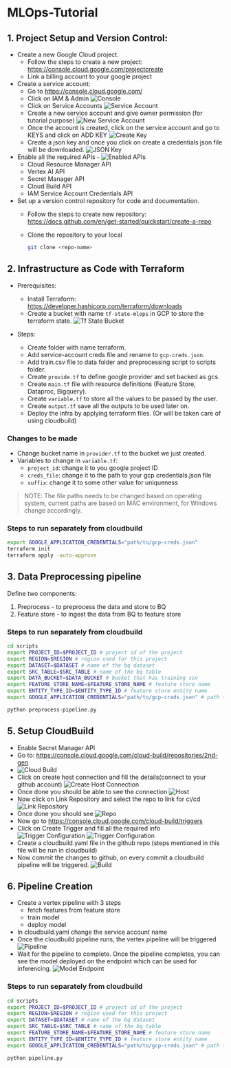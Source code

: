 # MLOps-Tutorial

## 1. Project Setup and Version Control:

- Create a new Google Cloud project.
  - Follow the steps to create a new project: https://console.cloud.google.com/projectcreate
  - Link a billing account to your google project
- Create a service account:
  - Go to https://console.cloud.google.com/
  - Click on IAM & Admin
    ![Console](images/console.png)
  - Click on Service Accounts
    ![Service Account](images/service-account.png)
  - Create a new service account and give owner permission (for tutorial purpose)
    ![New Service Account](images/new-service-account.png)
  - Once the account is created, click on the service account and go to KEYS and click on ADD KEY
    ![Create Key](images/create-key.png)
  - Create a json key and once you click on create a credentials json file will be downloaded.
    ![JSON Key](images/json-key.png)
- Enable all the required APIs - 
  ![Enabled APIs](images/enabled-apis.png)
  <!-- - Cloud Dataproc API -->
  - Cloud Resource Manager API
  - Vertex AI API
  - Secret Manager API
  - Cloud Build API
  - IAM Service Account Credentials API
- Set up a version control repository for code and documentation.
  - Follow the steps to create new repository: https://docs.github.com/en/get-started/quickstart/create-a-repo
  - Clone the repository to your local

    ```sh
    git clone <repo-name>
    ```

## 2. Infrastructure as Code with Terraform

- Prerequisites:
  - Install Terraform: https://developer.hashicorp.com/terraform/downloads
  - Create a bucket with name `tf-state-mlops` in GCP to store the terraform state.
    ![Tf State Bucket](ss-record/tf-state-bucket.gif)

- Steps:
  - Create folder with name terraform.
  - Add service-account creds file and rename to `gcp-creds.json`.
  - Add train.csv file to data folder and preprocessing script to scripts folder.
  - Create `provide.tf` to define google provider and set backed as gcs.
  - Create `main.tf` file with resource definitions (Feature Store, Dataproc, Bigquery).
  - Create `variable.tf` to store all the values to be passed by the user.
  - Create `output.tf` save all the outputs to be used later on.
  - Deploy the infra by applying terraform files. (Or will be taken care of using cloudbuild)

### Changes to be made

- Change bucket name in `provider.tf` to the bucket we just created.
- Variables to change in `variable.tf`:
  - `project_id`: change it to you google project ID
  - `creds_file`: change it to the path to your gcp credentials.json file
  - `suffix`: change it to some other value for uniqueness

>NOTE: The file paths needs to be changed based on operating system, current paths are based on MAC environment, for Windows change accordingly.

### Steps to run separately from cloudbuild

```sh
export GOOGLE_APPLICATION_CREDENTIALS="path/to/gcp-creds.json"
terraform init
terraform apply -auto-approve 
```

## 3. Data Preprocessing pipeline

Define two components:

1. Preprocess - to preprocess the data and store to BQ
2. Feature store - to ingest the data from BQ to feature store

### Steps to run separately from cloudbuild

```sh
cd scripts
export PROJECT_ID=$PROJECT_ID # project id of the project
export REGION=$REGION # region used for this project
export DATASET=$DATASET # name of the bq dataset
export SRC_TABLE=$SRC_TABLE # name of the bq table
export DATA_BUCKET=$DATA_BUCKET # bucket that has training csv
export FEATURE_STORE_NAME=$FEATURE_STORE_NAME # feature store name
export ENTITY_TYPE_ID=$ENTITY_TYPE_ID # feature store entity name
export GOOGLE_APPLICATION_CREDENTIALS="path/to/gcp-creds.json" # path to gcp credentials.json file

python preprocess-pipeline.py
```

## 5. Setup CloudBuild

- Enable Secret Manager API
- Go to: https://console.cloud.google.com/cloud-build/repositories/2nd-gen 
- ![Cloud Build](images/cloudbuild-repo.png)
- Click on create host connection and fill the details(connect to your github account)
  ![Create Host Connection](images/create-host-conn.png)
- Once done you should be able to see the connection
  ![Host](images/host.png)
- Now click on Link Repository and select the repo to link for ci/cd
  ![Link Repository](images/link-repo.png)
- Once done you should see ![Repo](images/repo.png)
- Now go to https://console.cloud.google.com/cloud-build/triggers
- Click on Create Trigger and fill all the required info
  ![Trigger Configuration](images/trigger-config1.png)
  ![Trigger Configuration](images/trigger-config2.png)
- Create a cloudbuild.yaml file in the github repo (steps mentioned in this file will be run in cloudbuild)
- Now commit the changes to github, on every commit a cloudbuild pipeline will be triggered.
  ![Build](images/build.png)

## 6. Pipeline Creation

- Create a vertex pipeline with 3 steps
  - fetch features from feature store
  - train model
  - deploy model
- In cloudbuild.yaml change the service account name
- Once the cloudbuild pipeline runs, the vertex pipeline will be triggered
 ![Pipeline](images/pipeline.png)
- Wait for the pipeline to complete. Once the pipeline completes, you can see the model deployed on the endpoint which can be used for inferencing.
 ![Model Endpoint](images/model-endpoint.png)

### Steps to run separately from cloudbuild

 ```sh
cd scripts
export PROJECT_ID=$PROJECT_ID # project id of the project
export REGION=$REGION # region used for this project
export DATASET=$DATASET # name of the bq dataset
export SRC_TABLE=$SRC_TABLE # name of the bq table
export FEATURE_STORE_NAME=$FEATURE_STORE_NAME # feature store name
export ENTITY_TYPE_ID=$ENTITY_TYPE_ID # feature store entity name
export GOOGLE_APPLICATION_CREDENTIALS="path/to/gcp-creds.json" # path to gcp credentials.json file

python pipeline.py
```
